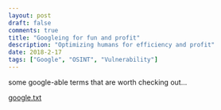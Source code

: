 ```yaml
---
layout: post
draft: false
comments: true
title: "Googleing for fun and profit"
description: "Optimizing humans for efficiency and profit"
date: 2018-2-17
tags: ["Google", "OSINT", "Vulnerability"]
---
```


some google-able terms that are worth checking out...

<a href="/assets/files/google.txt">google.txt</a>
